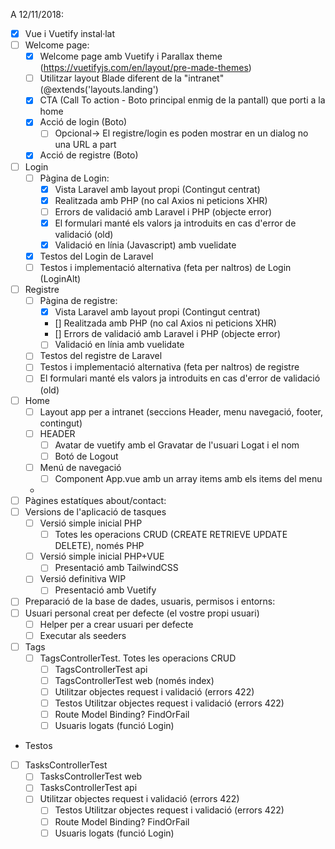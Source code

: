 A 12/11/2018:

- [x] Vue i Vuetify instal·lat
- [ ] Welcome page:
  - [x] Welcome page amb Vuetify i Parallax theme (https://vuetifyjs.com/en/layout/pre-made-themes)
  - [ ] Utilitzar layout Blade diferent de la "intranet" (@extends('layouts.landing')
  - [x] CTA (Call To action - Boto principal enmig de la pantall) que porti a la home
  - [x] Acció de login (Boto)
    - [ ] Opcional-> El registre/login es poden mostrar en un dialog no una URL a part
  - [x] Acció de registre (Boto)
- [ ] Login
  - [ ] Pàgina de Login: 
    - [x] Vista Laravel amb layout propi (Contingut centrat)
    - [x] Realitzada amb PHP (no cal Axios ni peticions XHR)
    - [ ] Errors de validació amb Laravel i PHP (objecte error)
    - [x] El formulari manté els valors ja introduits en cas d'error de validació (old)
    - [x] Validació en línia (Javascript) amb vuelidate
  - [x] Testos del Login de Laravel
  - [ ] Testos i implementació alternativa (feta per naltros) de Login (LoginAlt)
- [ ] Registre
  - [ ] Pàgina de registre: 
    - [x] Vista Laravel amb layout propi (Contingut centrat)
    - [] Realitzada amb PHP (no cal Axios ni peticions XHR)
    - [] Errors de validació amb Laravel i PHP (objecte error)
    - [ ] Validació en línia amb vuelidate
  - [ ] Testos del registre de Laravel
  - [ ] Testos i implementació alternativa (feta per naltros) de registre
  - [ ] El formulari manté els valors ja introduits en cas d'error de validació (old)
- [ ] Home
  - [ ] Layout app per a intranet (seccions Header, menu navegació, footer, contingut)
  - [ ] HEADER
    - [ ] Avatar de vuetify amb el Gravatar de l'usuari Logat i el nom
    - [ ] Botó de Logout
  - [ ] Menú de navegació
    - [ ]  Component App.vue amb un array items amb els items del menu
  -
- [ ] Pàgines estatíques about/contact:
- [ ] Versions de l'aplicació de tasques
  - [ ] Versió simple inicial PHP
    - [ ] Totes les operacions CRUD (CREATE RETRIEVE UPDATE DELETE), només PHP
  - [ ] Versió simple inicial PHP+VUE  
    - [ ] Presentació amb TailwindCSS   
  - [ ] Versió definitiva  WIP
    - [ ] Presentació amb Vuetify
- [ ] Preparació de la base de dades, usuaris, permisos i entorns:
 - [ ] Usuari personal creat per defecte (el vostre propi usuari)
   - [ ] Helper per a crear usuari per defecte
   - [ ] Executar als seeders
- [ ] Tags
  - [ ] TagsControllerTest. Totes les operacions CRUD
    - [ ] TagsControllerTest api   
    - [ ] TagsControllerTest web (només index)
    - [ ] Utilitzar objectes request i validació (errors 422)
    - [ ] Testos Utilitzar objectes request i validació (errors 422)
    - [ ] Route Model Binding? FindOrFail
    - [ ] Usuaris logats (funció Login)
- Testos
 - [ ] TasksControllerTest
   - [ ] TasksControllerTest web
   - [ ] TasksControllerTest api
    - [ ] Utilitzar objectes request i validació (errors 422)
       - [ ] Testos Utilitzar objectes request i validació (errors 422)
       - [ ] Route Model Binding? FindOrFail
       - [ ] Usuaris logats (funció Login)